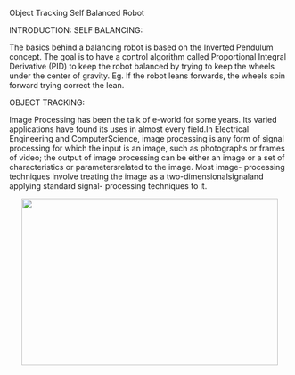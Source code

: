 Object Tracking Self Balanced Robot



INTRODUCTION:
SELF BALANCING:

The basics behind a balancing robot is based on the Inverted Pendulum concept. The goal is to have a control algorithm called Proportional Integral Derivative (PID) to keep the robot balanced by trying to keep the wheels under the center of gravity. Eg. If the robot leans forwards, the wheels spin forward trying correct the lean.

OBJECT TRACKING:

Image Processing has been the talk of e-world for some years. Its varied applications have found its uses in almost every field.In Electrical Engineering and ComputerScience, image processing is any form of signal processing for which the input is an image, such as photographs or frames of video; the output of image processing can be either an image or a set of characteristics or parametersrelated to the image. Most image- processing techniques involve treating the image as a two-dimensionalsignaland applying standard signal- processing techniques to it.

<p align="center">
  <img width="460" height="300" src="D:\Github\Object  Tracking Self Balanced Robot\Images\20170629_172729/460/300">
</p>
